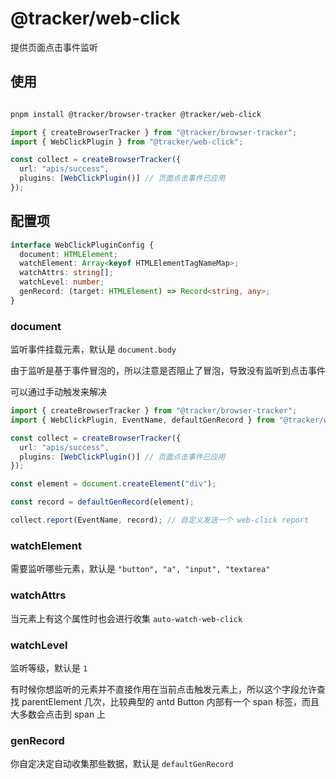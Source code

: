 # @tracker/web-click

提供页面点击事件监听

## 使用

```sh

pnpm install @tracker/browser-tracker @tracker/web-click

```

```ts
import { createBrowserTracker } from "@tracker/browser-tracker";
import { WebClickPlugin } from "@tracker/web-click";

const collect = createBrowserTracker({
  url: "apis/success",
  plugins: [WebClickPlugin()] // 页面点击事件已应用
});
```

## 配置项

```ts
interface WebClickPluginConfig {
  document: HTMLElement;
  watchElement: Array<keyof HTMLElementTagNameMap>;
  watchAttrs: string[];
  watchLevel: number;
  genRecord: (target: HTMLElement) => Record<string, any>;
}
```

### document

监听事件挂载元素，默认是 `document.body`

由于监听是基于事件冒泡的，所以注意是否阻止了冒泡，导致没有监听到点击事件

可以通过手动触发来解决

```ts
import { createBrowserTracker } from "@tracker/browser-tracker";
import { WebClickPlugin, EventName, defaultGenRecord } from "@tracker/web-click";

const collect = createBrowserTracker({
  url: "apis/success",
  plugins: [WebClickPlugin()] // 页面点击事件已应用
});

const element = document.createElement("div");

const record = defaultGenRecord(element);

collect.report(EventName, record); // 自定义发送一个 web-click report
```

### watchElement

需要监听哪些元素，默认是 `"button", "a", "input", "textarea"`

### watchAttrs

当元素上有这个属性时也会进行收集 `auto-watch-web-click`

### watchLevel

监听等级，默认是 `1`

有时候你想监听的元素并不直接作用在当前点击触发元素上，所以这个字段允许查找 parentElement 几次，比较典型的 antd Button 内部有一个 span 标签，而且大多数会点击到 span 上

### genRecord

你自定决定自动收集那些数据，默认是 `defaultGenRecord`
